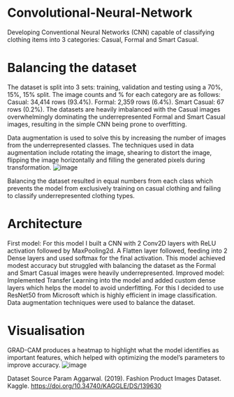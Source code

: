 # Convolutional-Neural-Network
Developing Conventional Neural Networks (CNN) capable of classifying clothing items into 3 categories: Casual, Formal and Smart Casual. 

# Balancing the dataset
The dataset is split into 3 sets: training, validation and testing using a 70%, 15%, 15% split.
The image counts and % for each category are as follows:
Casual: 34,414 rows (93.4%).
Formal: 2,359 rows (6.4%).
Smart Casual: 67 rows (0.2%).
The datasets are heavily imbalanced with the Casual images overwhelmingly dominating the underrepresented Formal and Smart Casual images, resulting in the simple CNN being prone to overfitting.

Data augmentation is used to solve this by increasing the number of images from the underrepresented classes. The techniques used in data augmentation include rotating the image, shearing to distort the image, flipping the image horizontally and filling the generated pixels during transformation.
![image](https://github.com/user-attachments/assets/37f11c10-07c6-47ee-9b32-089efe915ae0)

Balancing the dataset resulted in equal numbers from each class which prevents the model from exclusively training on casual clothing and failing to classify underrepresented clothing types.

# Architecture
First model:
For this model I built a CNN with 2 Conv2D layers with ReLU activation followed by MaxPooling2d. A Flatten layer followed, feeding into 2 Dense layers and used softmax for the final activation. This model achieved modest accuracy but struggled with balancing the dataset as the Formal and Smart Casual images were heavily underrepresented.
Improved model:
Implemented Transfer Learning into the model and added custom dense layers which helps the model to avoid underfitting. For this I decided to use ResNet50 from Microsoft which is highly efficient in image classification. Data augmentation techniques were used to balance the dataset.

# Visualisation
GRAD-CAM produces a heatmap to highlight what the model identifies as important features, which helped with optimizing the 
model’s parameters to improve accuracy. 
![image](https://github.com/user-attachments/assets/711c2401-c0f8-4578-b01a-daf164352d1e)

Dataset Source
Param Aggarwal. (2019). Fashion Product Images Dataset. Kaggle. https://doi.org/10.34740/KAGGLE/DS/139630

